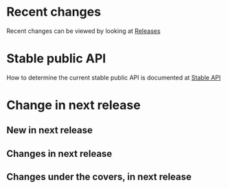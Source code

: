 # Recent changes

Recent changes can be viewed by looking at [Releases](https://github.com/hughperkins/DeepCL/releases)

# Stable public API

How to determine the current stable public API is documented at [Stable API](PublicApis.md)

# Change in next release

## New in next release

## Changes in next release

## Changes under the covers, in next release


